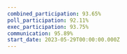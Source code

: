 ```yaml
---
combined_participation: 93.65%
poll_participation: 92.11%
exec_participation: 93.75%
communication: 95.89%
start_date: 2023-05-29T00:00:00.000Z
---
```


